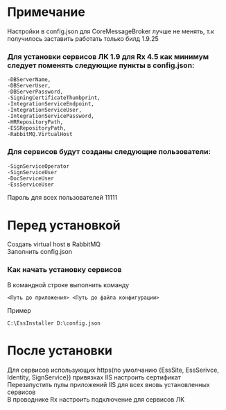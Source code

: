 # Примечание
Настройки в config.json для CoreMessageBroker лучше не менять, т.к получилось заставить работать только билд 1.9.25<br/>
### Для установки сервисов ЛК 1.9 для Rx 4.5 как минимум следует поменять следующие пункты в config.json:<br/>
	-DBServerName,
	-DBServerUser,
	-DBServerPassword,
	-SigningCertificateThumbprint,
	-IntegrationServiceEndpoint,
	-IntegrationServiceUser,
	-IntegrationServicePassword,
	-HRRepositoryPath,
	-ESSRepositoryPath,
	-RabbitMQ.VirtualHost

 ### Для сервисов будут созданы следующие пользователи:<br/>
  	-SignServiceOperator
  	-SignServiceUser
  	-DocServiceUser
  	-EssServiceUser
Пароль для всех пользователей 11111<br/>

# Перед установкой<br/>
Создать virtual host в RabbitMQ<br/>
Заполнить config.json<br/>
### Как начать установку сервисов<br/>
В командной строке выполнить команду <br/>
```
<Путь до приложения> <Путь до файла конфигурации>
```
Пример <br/>
```
C:\EssInstaller D:\config.json
```
# После установки <br/>
Для сервисов использующих https(по умолчанию {EssSite, EssSerivce, Identity, SignService}) привязках IIS настроить сертификат <br/>
Перезапустить пулы приложений IIS для всех вновь установленных сервисов <br/>
В проводнике Rx настроить подключение для сервисов ЛК
